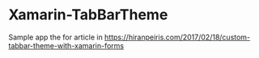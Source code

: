 # Xamarin-TabBarTheme

Sample app the for article in https://hiranpeiris.com/2017/02/18/custom-tabbar-theme-with-xamarin-forms
